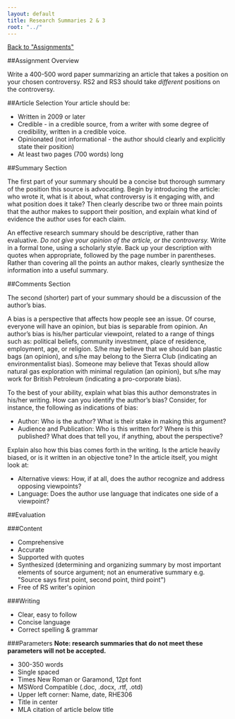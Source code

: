 ```yaml
---
layout: default
title: Research Summaries 2 & 3  
root: "../"
---
```

[Back to "Assignments"](index.html)

##Assignment Overview

Write a 400-500 word paper summarizing an article that takes a position on your chosen controversy. RS2 and RS3 should take *different* positions on the controversy.

##Article Selection
Your article should be:
* Written in 2009 or later
* Credible - in a credible source, from a writer with some degree of credibility, written in a credible voice.
* Opinionated (not informational - the author should clearly and explicitly state their position)
* At least two pages (700 words) long

##Summary Section

The first part of your summary should be a concise but thorough summary of the position this source is advocating. Begin by introducing the article: who wrote it, what is it about, what controversy is it engaging with, and what position does it take? Then clearly describe two or three main points that the author makes to support their position, and explain what kind of evidence the author uses for each claim.  

An effective research summary should be descriptive, rather than evaluative. *Do not give your opinion of the article, or the controversy.* Write in a formal tone, using a scholarly style. Back up your description with quotes when appropriate, followed by the page number in parentheses. Rather than covering all the points an author makes, clearly synthesize the information into a useful summary.  

##Comments Section

The second (shorter) part of your summary should be a discussion of the author’s bias.  

A bias is a perspective that affects how people see an issue.  Of course, everyone will have an opinion, but bias is separable from opinion.  An author’s bias is his/her particular viewpoint, related to a range of things such as: political beliefs, community investment, place of residence, employment, age, or religion.  S/he may believe that we should ban plastic bags (an opinion), and s/he may belong to the Sierra Club (indicating an environmentalist bias).  Someone may believe that Texas should allow natural gas exploration with minimal regulation (an opinion), but s/he may work for British Petroleum (indicating a pro-corporate bias).  

To the best of your ability, explain what bias this author demonstrates in his/her writing. How can you identify the author’s bias?  Consider, for instance, the following as indications of bias:
* Author: Who is the author? What is their stake in making this argument?  
* Audience and Publication: Who is this written for? Where is this published? What does that tell you, if anything, about the perspective?  

Explain also how this bias comes forth in the writing. Is the article heavily biased, or is it written in an objective tone? In the article itself, you might look at:
* Alternative views: How, if at all, does the author recognize and address opposing viewpoints?  
* Language: Does the author use language that indicates one side of a viewpoint?  
  
##Evaluation

###Content
* Comprehensive  
* Accurate  
* Supported with quotes  
* Synthesized (determining and organizing summary by most important elements of source argument; not an enumerative summary e.g. "Source says first point, second point, third point")  
* Free of RS writer's opinion  

###Writing
* Clear, easy to follow
* Concise language
* Correct spelling & grammar

###Parameters
**Note: research summaries that do not meet these parameters will not be accepted.**
* 300-350 words
* Single spaced
* Times New Roman or Garamond, 12pt font
* MSWord Compatible (.doc, .docx, .rtf, .otd)
* Upper left corner: Name, date, RHE306
* Title in center
* MLA citation of article below title








































